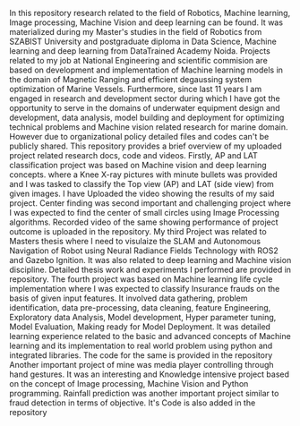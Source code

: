In this repository research related to the field of Robotics, Machine learning, Image processing,  Machine Vision and deep learning can be found. It was materialized during my Master's studies in the field of Robotics from SZABIST University and postgraduate diploma in Data Science, Machine learning and deep learning from DataTrained Academy Noida. Projects related to my job at National Engineering and scientific commision are based on development and implementation of Machine learning models in the domain of Magnetic Ranging and efficient degaussing system optimization of Marine Vessels. Furthermore, since last 11 years I am engaged in research and development sector during which I have got the opportunity to serve in the domains of underwater equipment design and development, data analysis, model building and deployment for optimizing technical problems and Machine vision related research for marine domain. However due to organizational policy detailed files and codes can't be publicly shared. This repository provides a brief overview of my uploaded project related research docs, code and videos.                                                  Firstly, AP and LAT classification project was based on Machine vision and deep learning concepts. where a Knee X-ray pictures with minute bullets was provided and I was tasked to classify the Top view (AP) and LAT (side view) from given images.
I have Uploaded the video showing the results of my said project.
Center finding was second important and challenging project where I was expected to find the center of small circles using Image Processing algorithms. Recorded video of the same showing performance of project outcome is uploaded in the repository. My third Project was related to Masters thesis where I need to visulaize the SLAM and Autonomous Navigation of Robot using Neural Radiance Fields Technology with ROS2 and Gazebo Ignition. It was also related to deep learning and Machine vision discipline. Detailed thesis work and experiments I performed are provided in repository. The fourth project was based on Machine learning life cycle implementation where I was expected to classify Insurance frauds on the basis of given input features. It involved data gathering, problem identification, data pre-processing, data cleaning, feature Engineering, Exploratory data Analysis, Model development, Hyper parameter tuning, Model Evaluation, Making ready for Model Deployment. It was detailed learning experience related to the basic and advanced concepts of Machine learning and its implementation to real world problem using python and integrated libraries. The code for the same is provided in the repository
Another important project of mine was media player controlling through hand gestures. It was an interesting and Knowledge intensive project based on the concept of Image processing, Machine Vision and Python programming.
Rainfall prediction was another important project similar to fraud detection in terms of objective. It's Code is also added in the repository
